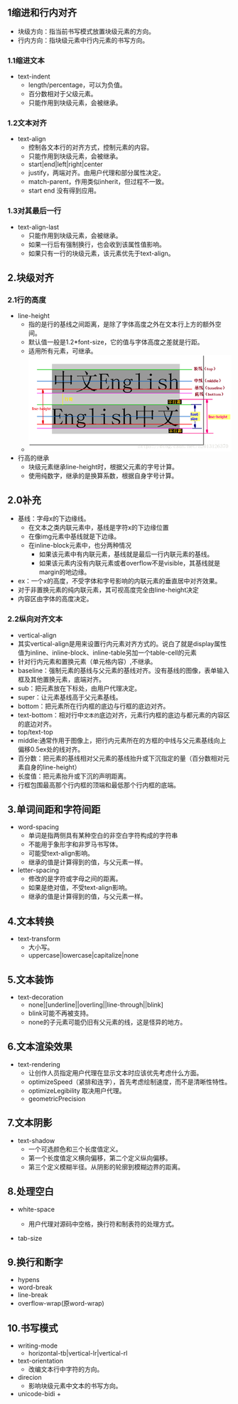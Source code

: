## 1缩进和行内对齐
+ 块级方向：指当前书写模式放置块级元素的方向。
+ 行内方向：指块级元素中行内元素的书写方向。
### 1.1缩进文本
+ text-indent
  + length/percentage，可以为负值。
  + 百分数相对于父级元素。
  + 只能作用到块级元素，会被继承。
### 1.2文本对齐
+ text-align
  + 控制各文本行的对齐方式，控制元素的内容。
  + 只能作用到块级元素，会被继承。
  + start|end|left|right|center
  + justify，两端对齐。由用户代理和部分属性决定。
  + match-parent，作用类似inherit，但过程不一致。
  + start end 没有得到应用。
### 1.3对其最后一行
+ text-align-last
  + 只能作用到块级元素，会被继承。
  + 如果一行后有强制换行，也会收到该属性值影响。
  + 如果只有一行的块级元素，该元素优先于text-align。
## 2.块级对齐
### 2.1行的高度
+ line-height
  + 指的是行的基线之间距离，是除了字体高度之外在文本行上方的额外空间。
  + 默认值一般是1.2*font-size，它的值与字体高度之差就是行距。
  + 适用所有元素，可继承。
  + ![pic](line-height.png)
+ 行高的继承
  + 块级元素继承line-height时，根据父元素的字号计算。
  + 使用纯数字，继承的是换算系数，根据自身字号计算。
## 2.0补充
+ 基线：字母x的下边缘线。
  + 在文本之类内联元素中，基线是字符x的下边缘位置
  + 在像img元素中基线就是下边缘。
  + 在inline-block元素中，也分两种情况
    + 如果该元素中有内联元素，基线就是最后一行内联元素的基线。
    + 如果该元素内没有内联元素或者overflow不是visible，其基线就是margin的地边缘。
+ ex：一个x的高度，不受字体和字号影响的内联元素的垂直居中对齐效果。
+ 对于非置换元素的纯内联元素，其可视高度完全由line-height决定
+ 内容区由字体的高度决定。
### 2.2纵向对齐文本
+ vertical-align
 + 其实vertical-align是用来设置行内元素对齐方式的。说白了就是display属性值为inline、inline-block、inline-table另加一个table-cell的元素
 + 针对行内元素和置换元素（单元格内容）,不继承。
 + baseline：强制元素的基线与父元素的基线对齐。没有基线的图像，表单输入框及其他置换元素，底端对齐。
 + sub：把元素放在下标处，由用户代理决定。
 + super：让元素基线高于父元素基线。
 + bottom：把元素所在行内框的底边与行框的底边对齐。
 + text-bottom：相对行中`文本的`底边对齐，元素行内框的底边与都元素的内容区的底边对齐。
 + top/text-top
 + middle:通常作用于图像上，把行内元素所在的方框的中线与父元素基线向上偏移0.5ex处的线对齐。
 + 百分数：把元素的基线相对父元素的基线抬升或下沉指定的量（百分数相对元素自身的line-height）
 + 长度值：把元素抬升或下沉的声明距离。
 + 行框包围最高那个行内框的顶端和最低那个行内框的底端。
## 3.单词间距和字符间距
+ word-spacing
  + 单词是指两侧具有某种空白的非空白字符构成的字符串
  + 不能用于象形字和非罗马书写体。
  + 可能受text-align影响。
  + 继承的值是计算得到的值，与父元素一样。
+ letter-spacing
  + 修改的是字符或字母之间的距离。
  + 如果是绝对值，不受text-align影响。
  + 继承的值是计算得到的值，与父元素一样。
## 4.文本转换
+ text-transform
  + 大小写。
  + uppercase|lowercase|capitalize|none
## 5.文本装饰
+ text-decoration
  + none|[underline||overling||line-through||blink]
  + blink可能不再被支持。
  + none的子元素可能仍旧有父元素的线，这是怪异的地方。
## 6.文本渲染效果
+ text-rendering
  + 让创作人员指定用户代理在显示文本时应该优先考虑什么方面。
  + optimizeSpeed（紧排和连字），首先考虑绘制速度，而不是清晰性特性。
  + optimizeLegibility 取决用户代理。
  + geometricPrecision
## 7.文本阴影
+ text-shadow
  + 一个可选颜色和三个长度值定义。
  + 第一个长度值定义横向偏移，第二个定义纵向偏移。
  + 第三个定义模糊半径。从阴影的轮廓到模糊边界的距离。
## 8.处理空白
+ white-space
  + 用户代理对源码中空格，换行符和制表符的处理方式。
  
+ tab-size
## 9.换行和断字
+ hypens
+ word-break
+ line-break
+ overflow-wrap(原word-wrap)
## 10.书写模式
+ writing-mode
  + horizontal-tb|vertical-lr|vertical-rl
+ text-orientation
  + 改编文本行中字符的方向。
+ direcion
  + 影响块级元素中文本的书写方向。
+ unicode-bidi
  + 